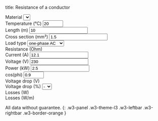 title: Resistance of a conductor

<div class="w3-row-padding" style="padding-left: 0px;">
  <div class="w3-quarter">
    <label for="material">Material</label>
    <select class="w3-select w3-border w3-theme-l1" name="materials" id="materials" onChange="calcWireResistance();"></select>
  </div>
  <div class="w3-quarter">
    <label for="temperature">Temperature (°C)</label>
    <input class="w3-input w3-border w3-hover-theme w3-theme-l1" name="temperature" id="temperature" type="number" min="0" max="100" value="20" onChange="calcWireResistance();">
  </div>
  <div class="w3-quarter">
    <label for="wire-length">Length (m)</label>
    <input class="w3-input w3-border w3-hover-theme w3-theme-l1" name="wire-length" id="wire-length" type="number" min="0.01" value="10" onChange="calcWireResistance();">
  </div>
  <div class="w3-quarter">
    <label for="cross-section">Cross section (mm²)</label>
    <input class="w3-input w3-border w3-hover-theme w3-theme-l1" name="cross-section" id="cross-section" type="number" min="0.1" value="1.5" onChange="calcWireResistance();">
  </div>
</div>

<div class="w3-row-padding" style="padding-left: 0px;">
  <div class="w3-quarter">
    <label for="wire-load">Load type</label>
    <select class="w3-select w3-border w3-theme-l1" name="wire-load" id="wire-load" onChange="changeLoad();">
      <option value="1">single wire</option>
      <option value="2">DC</option>
      <option value="2" selected>one-phase AC</option>
      <option value="1.732">three-phase AC</option>
    </select>
  </div>
  <div class="w3-quarter">
    <label for="wire-resist">Resistance (Ohm)</label>
    <pre style="margin-top: 0px !important; margin-bottom: 0px !important;"><code id="wire-resist" name="wire-resist"></code></pre>
  </div>
</div>

<div class="w3-row-padding" style="padding-left: 0px;">
  <div class="w3-quarter">
    <label for="current">Current (A)</label>
    <input class="w3-input w3-border w3-hover-theme w3-theme-l1" name="current" id="current" type="number" min="0" value="12.1" onChange="calcPower();">
  </div>
  <div class="w3-quarter">
    <label for="voltage">Voltage (V)</label>
    <input class="w3-input w3-border w3-hover-theme w3-theme-l1" name="voltage" id="voltage" type="number" min="0" value="230" onChange="calcPower();">
  </div>
  <div class="w3-quarter">
    <label for="power">Power (kW)</label>
    <input class="w3-input w3-border w3-hover-theme w3-theme-l1" name="power" id="power" type="number" min="0" value="2.5" onChange="calcCurrent();">
  </div>
  <div class="w3-quarter" id="cosphi-input">
    <label for="cosphi">cos(phi)</label>
    <input class="w3-input w3-border w3-hover-theme w3-theme-l1" name="cosphi" id="cosphi" type="number" min="0.8" max="1" value="0.9" onChange="calcCurrent();">
  </div>
</div>

<div class="w3-row-padding" style="padding-left: 0px;">
  <div class="w3-quarter">
    <label for="wire-voltage-drop">Voltage drop (V)</label>
    <pre style="margin-top: 0px !important; margin-bottom: 0px !important;"><code id="wire-voltage-drop" name="wire-voltage-drop"></code></pre>
  </div>
  <div class="w3-quarter">
    <label for="wire-vpercent-drop">Voltage drop (%)</label>
    <select class="w3-select w3-border w3-theme-l1" name="wire-vpercent-drop" id="wire-vpercent-drop" onclick="calculateCrossSection();">
      <option value="0" disabled selected>-</option>
      <option value="1">1</option>
      <option value="2">2</option>
      <option value="3">3</option>
    </select>
  </div>
  <div class="w3-quarter">
    <label for="wire-losses">Losses (W)</label>
    <pre style="margin-top: 0px !important; margin-bottom: 0px !important;"><code id="wire-losses" name="wire-losses"></code></pre>
  </div>
  <div class="w3-quarter">
    <label for="wire-losses-perm">Losses (W/m)</label>
    <pre style="margin-top: 0px !important; margin-bottom: 0px !important;"><code id="wire-losses-perm" name="wire-losses-perm"></code></pre>
  </div>
</div>

All data without guarantee.
{: .w3-panel .w3-theme-l3 .w3-leftbar .w3-rightbar .w3-border-orange }

<script>
var materials = [
  {"name": "Copper", "roh20": "0.0178", "alpha": "3.9"},
  {"name": "Aluminium", "roh20": "0.0287", "alpha": "3.8"},
  {"name": "Iron", "roh20": "0.10", "alpha": "6.1"},
  {"name": "Gold", "roh20": "0.022", "alpha": "3.9"}
];
var wireResistance = 1;
var roh = 1.0/56.0;

var ei_materials = document.getElementById('materials');
var ei_temperature = document.getElementById('temperature');
var ei_wire_length = document.getElementById('wire-length');
var eio_cross_section = document.getElementById('cross-section');
var ei_wire_count = document.getElementById('wire-load');
var eo_wire_resist = document.getElementById('wire-resist');
var eio_current = document.getElementById('current');
var ei_voltage = document.getElementById('voltage');
var eio_power = document.getElementById('power');
var e_cosphi_input = document.getElementById('cosphi-input');
var ei_cosphi = document.getElementById('cosphi');
var eo_wire_voltage_drop = document.getElementById('wire-voltage-drop');
var eio_vpercent_drop = document.getElementById('wire-vpercent-drop');
var eo_wire_losses = document.getElementById('wire-losses');
var eo_wire_losses_perm = document.getElementById('wire-losses-perm');

function assignMaterials() {
  let dropdown = ei_materials;
  let option;
  for (let i = 0; i < materials.length; i++) {
    option = document.createElement('option');
    option.text = materials[i].name;
    dropdown.add(option);
  }
  dropdown.selectedIndex = 0;
}

function getHash() {
  if (window.location.hash && window.location.hash.startsWith('#wire=')) {
    let values = window.location.hash.substr(6).split("/");
    ei_materials.selectedIndex = values[0];
    ei_temperature.value = values[1];
    ei_wire_length.value = values[2];
    eio_cross_section.value = values[3];
    ei_wire_count.selectedIndex = values[4];
    updateCosPhi();
    eio_current.value = values[5];
    ei_voltage.value = values[6];
    eio_power.value = values[7];
    ei_cosphi.value = values[8];
  }
}

function calcWireResistance() {
  let materialIndex = ei_materials.selectedIndex;
  let temperature = parseFloat(ei_temperature.value);
  let wire_length = parseFloat(ei_wire_length.value);
  let cross_section = parseFloat(eio_cross_section.value);
  let wire_count = parseFloat(ei_wire_count.value);
  let roh20 = materials[materialIndex].roh20;
  let alpha = materials[materialIndex].alpha;
  roh = roh20 * (1 + (alpha * (temperature - 20.0) / 1000.0));
  wireResistance = wire_count * roh * wire_length / cross_section;
  eo_wire_resist.textContent = wireResistance.toLocaleString(navigator.language, {maximumFractionDigits: 3});
  calcLosses();
}

function calcLosses() {
  let voltage = parseFloat(ei_voltage.value);
  let current = parseFloat(eio_current.value);
  let wire_length = parseFloat(ei_wire_length.value);
  let wire_vpercent_drop = eio_vpercent_drop
  let cosphi = parseFloat(ei_cosphi.value);
  
  let voltage_drop = wireResistance * current * cosphi;
  eo_wire_voltage_drop.textContent = 
    voltage_drop.toLocaleString(navigator.language, {maximumFractionDigits: 1});
  
  eio_vpercent_drop.options[0].text = 
    (voltage_drop / voltage * 100).toLocaleString(navigator.language, {maximumFractionDigits: 2});
  eio_vpercent_drop.selectedIndex = 0;
  
  eo_wire_losses.textContent = 
    (voltage_drop * current).toLocaleString(navigator.language, {maximumFractionDigits: 0});

  eo_wire_losses_perm.textContent = 
    (voltage_drop * current / wire_length).toLocaleString(navigator.language, {maximumFractionDigits: 0});
  
  setHash();
}

function calculateCrossSection() {
  let wire_length = parseFloat(ei_wire_length.value);
  let wire_count = parseFloat(ei_wire_count.value);
  let voltage = parseFloat(ei_voltage.value);
  let current = parseFloat(eio_current.value);
  let vpercent_drop = parseFloat(eio_vpercent_drop.value);
  if (vpercent_drop > 0) {
    eio_cross_section.value =
      (wire_count * wire_length * current * roh / vpercent_drop * 100 / voltage).toLocaleString(navigator.language, {maximumFractionDigits: 1});
  }
  calcWireResistance();
}

function updateCosPhi() {
  if (ei_wire_count.selectedIndex <= 1) { // DC
    e_cosphi_input.className += " w3-hide";
  }
  else { //AC
    e_cosphi_input.className = e_cosphi_input.className.replace(" w3-hide", "");
  }
}

function changeLoad() {
  let wire_load = ei_wire_count.selectedIndex;
  if (wire_load <= 1) { // DC
    voltage.value = 48;
    ei_cosphi.value = 1;
    ei_cosphi.disabled = true;
  }
  else if (wire_load == 2) { //AC
    voltage.value = 230;
    ei_cosphi.value = (0.9).toLocaleString(navigator.language, {maximumFractionDigits: 2});
    ei_cosphi.disabled = false;
  }
  else if (wire_load == 3) { //ThreePhase
    voltage.value = 400;
    ei_cosphi.value = (0.9).toLocaleString(navigator.language, {maximumFractionDigits: 2});
    ei_cosphi.disabled = false;
  }
  updateCosPhi();
  calcCurrent();
  calcWireResistance();
}

function calcCurrent() {
  let wire_load = ei_wire_count.selectedIndex;
  let voltage = parseFloat(ei_voltage.value);
  let cosphi = parseFloat(ei_cosphi.value);
  let power = parseFloat(eio_power.value);
  let current;
  
  if (wire_load <= 1) { // DC
    current = power * 1000.0 / voltage;
  }
  else if (wire_load == 2) { //AC
    current = power * 1000.0 / voltage / cosphi;
  }
  else if (wire_load == 3) { //ThreePhase
    current = power * 1000.0 / voltage / Math.sqrt(3) / cosphi;
  }
  eio_current.value = current.toLocaleString(navigator.language, {maximumFractionDigits: 2});
  calcLosses();
}

function calcPower() {
  let wire_load = ei_wire_count.selectedIndex;
  let voltage = parseFloat(ei_voltage.value);
  let current = parseFloat(eio_current.value);
  let cosphi = parseFloat(ei_cosphi.value);
  let power;
  
  if (wire_load <= 1) { // DC
    power = voltage * current / 1000.0;
  }
  else if (wire_load == 2) { //AC
    power = voltage * current * cosphi / 1000.0;
  }
  else if (wire_load == 3) { //ThreePhase
    power = voltage * Math.sqrt(3) * current * cosphi / 1000.0;
  }
  eio_power.value = power.toLocaleString(navigator.language, {maximumFractionDigits: 2});
  calcLosses();
}

function setHash() {
  window.location.hash = '#wire=' + ei_materials.selectedIndex 
    + '/'+ ei_temperature.value
    + '/'+ ei_wire_length.value
    + '/'+ eio_cross_section.value
    + '/'+ ei_wire_count.selectedIndex
    + '/'+ eio_current.value
    + '/'+ ei_voltage.value
    + '/'+ eio_power.value
    + '/'+ ei_cosphi.value;
}

assignMaterials();
getHash();
calcWireResistance();

</script>